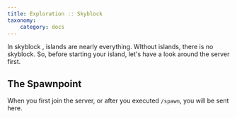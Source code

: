 ```yaml
---
title: Exploration :: Skyblock
taxonomy:
    category: docs
---
```


In skyblock , islands are nearly everything. WIthout islands, there is no skyblock. So, before starting your island, let's have a look around the server first.

## The Spawnpoint

When you first join the server, or after you executed `/spawn`, you will be sent here.
